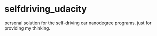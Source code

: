 # selfdriving_udacity
personal solution for the self-driving car nanodegree programs. just for providing my thinking.

